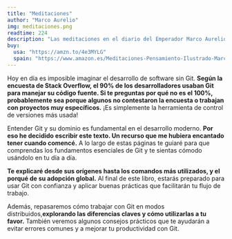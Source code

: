 ```yaml
---
title: "Meditaciones"
author: "Marco Aurelio"
img: meditaciones.png
readtime: 224
description: "Las meditaciones en el diario del Emperador Marco Aurelio"
buy:
  usa: "https://amzn.to/4e3MYLG"
  spain: "https://www.amazon.es/Meditaciones-Pensamiento-Ilustrado-Marco-Aurelio/dp/8418395206/ref=sr_1_3_sspa?crid=6X9UJUIM5UI7&dib=eyJ2IjoiMSJ9.dBEhF9GgUiInWsplGwSNPWZGILeCh8bOMc-jHxP8vjP9eHVZeCnOc7oZ3Dh-E_KI1Qd_LipYAtJiGVHlM53rPcvlhodcbt9sT0D4SdU4ZsAR6HLnGDHLnW8ZID5NsJyaqWEgXa9B4XwF6WVg1N7ZVyCP1Y4JIY2akoLbVDcZcNEm4aKhYF-6K9nQ_2Pp3UE_4iSZwucU7I4n-WE9wyEsIYWEHypi7BUm6uKh1H5G6XLsNpyb9RSFumvmOHfLmg-tpWh30RIHT_NEEl0YoM5rbPVjcuQm1eSNIQouI7EcoDU.Q7dv48QVIayvQrWFeB2ANdv_hNbjzdVTDbHtf8gNZnY&dib_tag=se&keywords=meditaciones+marco+aurelio&qid=1729705243&sprefix=medita%2Caps%2C249&sr=8-3-spons&sp_csd=d2lkZ2V0TmFtZT1zcF9hdGY&psc=1"
---
```


Hoy en día es imposible imaginar el desarrollo de software sin Git. **Según la encuesta de Stack Overflow, el 90% de los desarrolladores usaban Git para manejar su código fuente. Si te preguntas por qué no es el 100%, probablemente sea porque algunos no contestaron la encuesta o trabajan con proyectos muy específicos.** ¡Es simplemente la herramienta de control de versiones más usada!

Entender Git y su dominio es fundamental en el desarrollo moderno. **Por eso he decidido escribir este texto. Un recurso que me hubiera encantado tener cuando comencé.** A lo largo de estas páginas te guiaré para que comprendas los fundamentos esenciales de Git y te sientas cómodo usándolo en tu día a día.

**Te explicaré desde sus orígenes hasta los comandos más utilizados, y el porqué de su adopción global.** Al final de este libro, estarás preparado para usar Git con confianza y aplicar buenas prácticas que facilitarán tu flujo de trabajo.

Además, repasaremos cómo trabajar con Git en modos distribuidos,**explorando las diferencias claves y cómo utilizarlas a tu favor.** También veremos algunos consejos prácticos que te ayudarán a evitar errores comunes y a mejorar tu productividad con Git.
